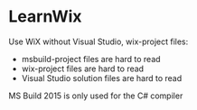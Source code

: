 # LearnWix

Use WiX without Visual Studio, wix-project files:
- msbuild-project files are hard to read
- wix-project files are hard to read
- Visual Studio solution files are hard to read

MS Build 2015 is only used for the C# compiler
